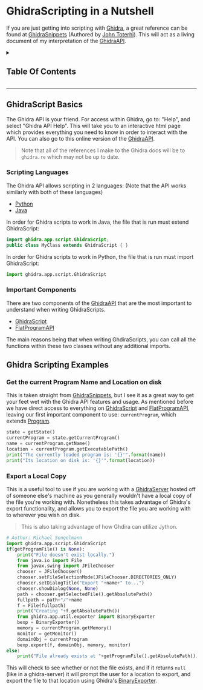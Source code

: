 # GhidraScripting in a Nutshell

If you are just getting into scripting with [Ghidra](https://ghidra-sre.org), a great reference can be found at [GhidraSnippets](https://github.com/cetfor/GhidraSnippets) (Authored by [John Toterhi](https://github.com/cetfor)). This will act as a living document of my interpretation of the [GhidraAPI](ghidra.re/ghidra_docs/api/). 

<details>
  <summary><h2 id="header">Table Of Contents</h2></summary>

- [GhidraScript Basics](#basics)

  - [Scripting Languages](#languages)
  - [Important Components](#components)

-  [Ghidra Scripting Examples](#examples)

  - [Get the current Program Name and Location on disk](#name-and-loc)
  - [Export a Local Copy](#export)

  </details>

---

## <a name="basics"></a>GhidraScript Basics

The Ghidra API is your friend. For access within Ghidra, go to: "Help", and select "Ghidra API Help". This will take you to an interactive html page which provides everything you need to know in order to interact with the API. You can also go to this online version of the [GhidraAPI](ghidra.re/ghidra_docs/api/).

> Note that all of the references I make to the Ghidra docs will be to `ghidra.re` which may not be up to date. 

### <a name="languages"></a>Scripting Languages

The Ghidra API allows scripting in 2 languages: (Note that the API works similarly with both of these languages)

- [Python](https://www.python.org) 
- [Java](https://www.java.com/en/) 

In order for Ghidra scripts to work in Java, the file that is run must extend GhidraScript:

```java
import ghidra.app.script.GhidraScript;
public class MyClass extends GhidraScript { }
```

In order for Ghidra scripts to work in Python, the file that is run must import GhidraScript:

```python
import ghidra.app.script.GhidraScript
```

### <a name="components"></a>Important Components

There are two components of the [GhidraAPI](ghidra.re/ghidra_docs/api/) that are the most important to understand when writing GhidraScripts. 

- [GhidraScript](https://ghidra.re/ghidra_docs/api/ghidra/app/script/GhidraScript.html) 
- [FlatProgramAPI](https://ghidra.re/ghidra_docs/api/ghidra/program/flatapi/FlatProgramAPI.html) 

The main reasons being that when writing GhdiraScripts, you can call all the functions within these two classes without any additional imports.

## <a name="examples"></a>Ghidra Scripting Examples

### <a name="name-and-loc"></a>Get the current Program Name and Location on disk

This is taken straight from [GhidraSnippets](https://github.com/cetfor/GhidraSnippets#working-with-programs), but I see it as a great way to get your feet wet with the Ghidra API features and usage. As mentioned before we have direct access to everything on [GhidraScript](https://ghidra.re/ghidra_docs/api/ghidra/app/script/GhidraScript.html) and [FlatProgramAPI](https://ghidra.re/ghidra_docs/api/ghidra/program/flatapi/FlatProgramAPI.html), leaving our first important component to use: `currentProgram`, which extends [Program](https://ghidra.re/ghidra_docs/api/ghidra/program/model/listing/Program.html).

```python
state = getState()
currentProgram = state.getCurrentProgram()
name = currentProgram.getName()
location = currentProgram.getExecutablePath()
print("The currently loaded program is: '{}'".format(name))
print("Its location on disk is: '{}'".format(location))
```

### <a name="export"></a>Export a Local Copy

This is a useful tool to use if you are working with a [GhidraServer](https://www.ghidra-server.org) hosted off of someone else's machine as you generally wouldn't have a local copy of the file you're working with. Nonetheless this takes advantage of Ghidra's export functionality, and allows you to export the file you are working with to wherever you wish on disk. 

> This is also taking advantage of how Ghdira can utilize Jython.

```python
# Author: Michael Sengelmann
import ghidra.app.script.GhidraScript
if(getProgramFile() is None):
    print("File doesn't exist locally.")
    from java.io import File
    from javax.swing import JFileChooser
    chooser = JFileChooser()
    chooser.setFileSelectionMode(JFileChooser.DIRECTORIES_ONLY)
    chooser.setDialogTitle("Export "+name+" to...")
    chooser.showDialog(None, None)
    path = chooser.getSelectedFile().getAbsolutePath()
    fullpath = path+"/"+name
    f = File(fullpath)
    print("Creating "+f.getAbsolutePath())
    from ghidra.app.util.exporter import BinaryExporter
    bexp = BinaryExporter()
    memory = currentProgram.getMemory()
    monitor = getMonitor()
    domainObj = currentProgram
    bexp.export(f, domainObj, memory, monitor)
else:
    print("File already exists at "+getProgramFile().getAbsolutePath())
```

This will check to see whether or not the file exists, and if it returns `null` (like in a ghidra-server) it will prompt the user for a location to export, and export the file to that location using Ghidra's [BinaryExporter](https://ghidra.re/ghidra_docs/api/ghidra/app/util/exporter/BinaryExporter.html).


